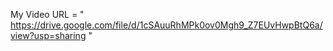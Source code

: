 My Video URL = " https://drive.google.com/file/d/1cSAuuRhMPk0ov0Mgh9_Z7EUvHwpBtQ6a/view?usp=sharing "